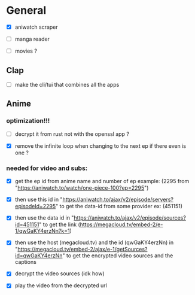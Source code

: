 # General
- [x] aniwatch scraper
- [ ] manga reader
- [ ] movies ?


## Clap
- [ ] make the cli/tui that combines all the apps


## Anime
### optimization!!!
- [ ] decrypt it from rust not with the openssl app ?

- [x] remove the infinite loop when changing to the next ep if there even is one ?




### needed for video and subs:
- [x] get the ep id from anime name and number of ep example: (2295 from "https://aniwatch.to/watch/one-piece-100?ep=2295")
- [x] then use this id in "https://aniwatch.to/ajax/v2/episode/servers?episodeId=2295" to get the data-id from some provider ex: (451151)
- [x] then use the data id in "https://aniwatch.to/ajax/v2/episode/sources?id=451151" to get the link (https://megacloud.tv/embed-2/e-1/qwGaKY4erzNn?k=1)
- [x] then use the host (megacloud.tv) and the id (qwGaKY4erzNn) in "https://megacloud.tv/embed-2/ajax/e-1/getSources?id=qwGaKY4erzNn" to get the encrypted video sources and the captions
- [x] decrypt the video sources (idk how)
- [x] play the video from the decrypted url 



